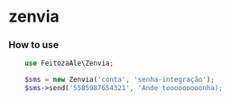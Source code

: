 # zenvia


### How to use

```php
    use FeitozaAle\Zenvia;

    $sms = new Zenvia('conta', 'senha-integração');
    $sms->send('5585987654321', 'Ande tooooooooonha);
```


